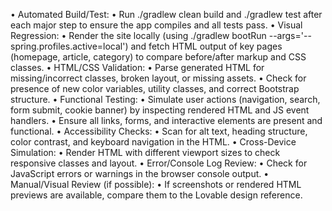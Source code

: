  • Automated Build/Test:
    • Run ./gradlew clean build and ./gradlew test after each major step to ensure the app compiles and all tests pass.
 • Visual Regression:
    • Render the site locally (using ./gradlew bootRun --args='--spring.profiles.active=local') and fetch HTML output of key pages (homepage, article, category) to compare
      before/after markup and CSS classes.
 • HTML/CSS Validation:
    • Parse generated HTML for missing/incorrect classes, broken layout, or missing assets.
    • Check for presence of new color variables, utility classes, and correct Bootstrap structure.
 • Functional Testing:
    • Simulate user actions (navigation, search, form submit, cookie banner) by inspecting rendered HTML and JS event handlers.
    • Ensure all links, forms, and interactive elements are present and functional.
 • Accessibility Checks:
    • Scan for alt text, heading structure, color contrast, and keyboard navigation in the HTML.
 • Cross-Device Simulation:
    • Render HTML with different viewport sizes to check responsive classes and layout.
 • Error/Console Log Review:
    • Check for JavaScript errors or warnings in the browser console output.
 • Manual/Visual Review (if possible):
    • If screenshots or rendered HTML previews are available, compare them to the Lovable design reference.
